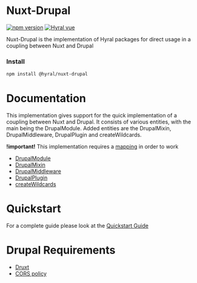 # Nuxt-Drupal
[![npm version](https://badge.fury.io/js/%40hyral%2Fnuxt-drupal.svg)](https://badge.fury.io/js/%40hyral%2Fnuxt-drupal)
[![Hyral vue](https://badgen.net/bundlephobia/minzip/@hyral/nuxt-drupal)](https://bundlephobia.com/result?p=@hyral/nuxt-drupal)

Nuxt-Drupal is the implementation of Hyral packages for direct usage in a coupling between Nuxt and Drupal

### Install
```bash
npm install @hyral/nuxt-drupal
```

# Documentation
This implementation gives support for the quick implementation of a coupling between Nuxt and Drupal. It consists of various entities, with the main being the DrupalModule. Added entities are the DrupalMixin, DrupalMiddleware, DrupalPlugin and createWildcards.

**!important!** This implementation requires a [mapping] in order to work

* [DrupalModule]
* [DrupalMixin]
* [DrupalMiddleware]
* [DrupalPlugin]
* [createWildcards]

# Quickstart
For a complete guide please look at the [Quickstart Guide]

# Drupal Requirements
* [Druxt]
* [CORS policy]

[DrupalModule]: documentation/module.md
[DrupalMixin]: documentation/mixin.md
[DrupalMiddleware]: documentation/middleware.md
[DrupalPlugin]: documentation/plugin.md
[createWildcards]: documentation/wildcards.md
[mapping]: documentation/mapping.md
[Druxt]: documentation/drupal/druxt.md
[CORS policy]: documentation/drupal/cors.md
[Quickstart Guide]: documentation/guides/quickstart.md